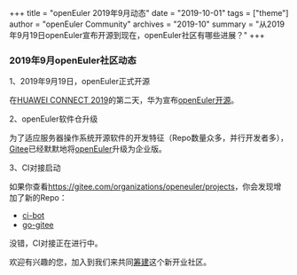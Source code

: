 +++
title = "openEuler 2019年9月动态"
date = "2019-10-01"
tags = ["theme"]
author = "openEuler Community"
archives = "2019-10"
summary = "从2019年9月19日openEuler宣布开源到现在，openEuler社区有哪些进展？"
+++

### 2019年9月openEuler社区动态

1、2019年9月19日，openEuler正式开源

在[HUAWEI CONNECT 2019](https://www.huawei.com/cn/press-events/events/huaweiconnect2019)的第二天，华为宣布[openEuler开源](https://www.huawei.com/cn/press-events/news/2019/9/atlas-series-products-cloud-services-all-scenario-ai-solutions)。

2、openEuler软件仓升级

为了适应服务器操作系统开源软件的开发特征（Repo数量众多，并行开发者多），[Gitee](gitee.com)已经默默地将[openEuler](https://gitee.com/openeuler)升级为企业版。

3、CI对接启动

如果你查看<https://gitee.com/organizations/openeuler/projects>，你会发现增加了新的Repo：

  * [ci-bot](https://gitee.com/openeuler/ci-bot)
  * [go-gitee](https://gitee.com/openeuler/go-gitee)

没错，CI对接正在进行中。

欢迎有兴趣的您，加入到我们来共同[筹建](https://openeuler.org/zh/developer.html)这个新开业社区。

